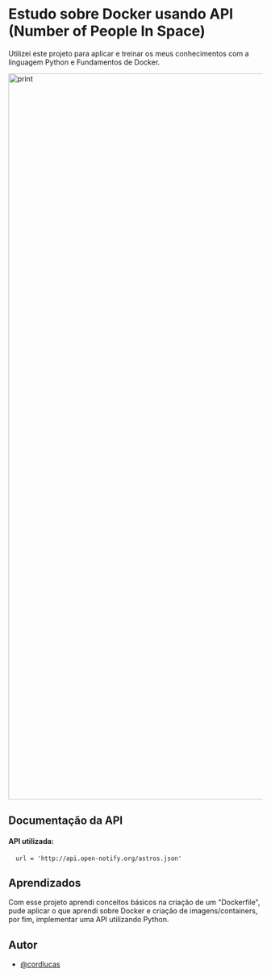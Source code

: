 
# Estudo sobre Docker usando API (Number of People In Space)

Utilizei este projeto para aplicar e treinar os meus conhecimentos com a linguagem Python e Fundamentos de Docker.


<img width="1440" alt="print" src="https://github.com/cordlucas/desafiodocker/assets/92525395/152cebf1-b3b6-499c-946e-bc0899b47a9f">

## Documentação da API

#### API utilizada:

```http
  url = 'http://api.open-notify.org/astros.json'
```



## Aprendizados

Com esse projeto aprendi conceitos básicos na criação de um "Dockerfile", pude aplicar o que aprendi sobre Docker e criação de imagens/containers, por fim, implementar uma API utilizando Python.


## Autor

- [@cordlucas](https://www.github.com/cordlucas)


